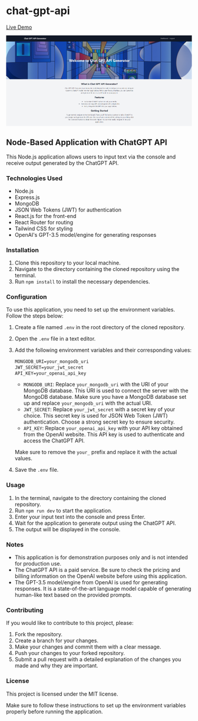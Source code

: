 # chat-gpt-api

[Live Demo](https://chat-gpt-api-generator-e42f3131abd6.herokuapp.com/)

![Chat GPT API Generator homepage](chat-gpt-api-generator-homepage.png)

## Node-Based Application with ChatGPT API

This Node.js application allows users to input text via the console and receive output generated by the ChatGPT API.

### Technologies Used

- Node.js
- Express.js
- MongoDB
- JSON Web Tokens (JWT) for authentication
- React.js for the front-end
- React Router for routing
- Tailwind CSS for styling
- OpenAI's GPT-3.5 model/engine for generating responses

### Installation

1. Clone this repository to your local machine.
2. Navigate to the directory containing the cloned repository using the terminal.
3. Run `npm install` to install the necessary dependencies.

### Configuration

To use this application, you need to set up the environment variables. Follow the steps below:

1. Create a file named `.env` in the root directory of the cloned repository.
2. Open the `.env` file in a text editor.
3. Add the following environment variables and their corresponding values:

   ```plaintext
   MONGODB_URI=your_mongodb_uri
   JWT_SECRET=your_jwt_secret
   API_KEY=your_openai_api_key
   ```

   - `MONGODB_URI`: Replace `your_mongodb_uri` with the URI of your MongoDB database. This URI is used to connect the server with the MongoDB database. Make sure you have a MongoDB database set up and replace `your_mongodb_uri` with the actual URI.
   - `JWT_SECRET`: Replace `your_jwt_secret` with a secret key of your choice. This secret key is used for JSON Web Token (JWT) authentication. Choose a strong secret key to ensure security.
   - `API_KEY`: Replace `your_openai_api_key` with your API key obtained from the OpenAI website. This API key is used to authenticate and access the ChatGPT API.

   Make sure to remove the `your_` prefix and replace it with the actual values.

4. Save the `.env` file.

### Usage

1. In the terminal, navigate to the directory containing the cloned repository.
2. Run `npm run dev` to start the application.
3. Enter your input text into the console and press Enter.
4. Wait for the application to generate output using the ChatGPT API.
5. The output will be displayed in the console.

### Notes

- This application is for demonstration purposes only and is not intended for production use.
- The ChatGPT API is a paid service. Be sure to check the pricing and billing information on the OpenAI website before using this application.
- The GPT-3.5 model/engine from OpenAI is used for generating responses. It is a state-of-the-art language model capable of generating human-like text based on the provided prompts.

### Contributing

If you would like to contribute to this project, please:

1. Fork the repository.
2. Create a branch for your changes.
3. Make your changes and commit them with a clear message.
4. Push your changes to your forked repository.
5. Submit a pull request with a detailed explanation of the changes you made and why they are important.

### License

This project is licensed under the MIT license.

Make sure to follow these instructions to set up the environment variables properly before running the application.